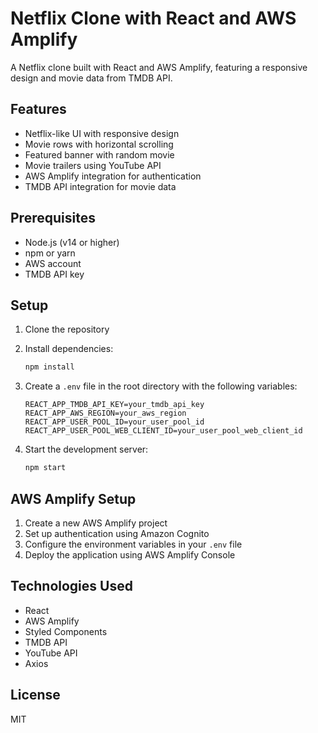 # Netflix Clone with React and AWS Amplify

A Netflix clone built with React and AWS Amplify, featuring a responsive design and movie data from TMDB API.

## Features

- Netflix-like UI with responsive design
- Movie rows with horizontal scrolling
- Featured banner with random movie
- Movie trailers using YouTube API
- AWS Amplify integration for authentication
- TMDB API integration for movie data

## Prerequisites

- Node.js (v14 or higher)
- npm or yarn
- AWS account
- TMDB API key

## Setup

1. Clone the repository
2. Install dependencies:
   ```bash
   npm install
   ```

3. Create a `.env` file in the root directory with the following variables:
   ```
   REACT_APP_TMDB_API_KEY=your_tmdb_api_key
   REACT_APP_AWS_REGION=your_aws_region
   REACT_APP_USER_POOL_ID=your_user_pool_id
   REACT_APP_USER_POOL_WEB_CLIENT_ID=your_user_pool_web_client_id
   ```

4. Start the development server:
   ```bash
   npm start
   ```

## AWS Amplify Setup

1. Create a new AWS Amplify project
2. Set up authentication using Amazon Cognito
3. Configure the environment variables in your `.env` file
4. Deploy the application using AWS Amplify Console

## Technologies Used

- React
- AWS Amplify
- Styled Components
- TMDB API
- YouTube API
- Axios

## License

MIT 